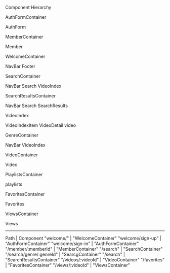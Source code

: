 Component Hierarchy

AuthFormContainer

AuthForm

MemberContainer

Member

WelcomeContainer

NavBar
Footer

SearchContainer

NavBar
Search
VideoIndex

SearchResultsContainer

NavBar
Search
SearchResults

VideoIndex

VideoIndexItem
VideoDetail
video

GenreContainer

NavBar
VideoIndex

VideoContainer

Video

PlaylistsContainer

playlists


FavoritesContainer

Favorites

ViewsContainer

Views

___________________________________________________
Path	                      | Component
"welcome/"	                | "WelcomeContainer"
"welcome/sign-up"	          | "AuthFormContainer"
"welcome/sign-in"	          | "AuthFormContainer"
"/member/:memberId"	        | "MemberContainer"
"/search"	                  | "SearchContainer"
"/search/genre/:genreId"	  | "SearcgContainer"
"/search"	                  | "SearchResultsContainer"
"/videos/:videoId"	        | "VideoContainer"
"/favorites"                | "FavoritesContainer"
"/views/:videoId"           | "ViewsContainer"
